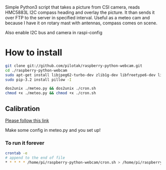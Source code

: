 Simple Python3 script that takes a picture from CSI camera, reads HMC5883L I2C compass heading and overlay the picture. It than sends it over FTP to the server in specified interval. Useful as a meteo cam and because I have it on rotary mast with antennas, compass comes on scene.

Also enable I2C bus and camera in raspi-config

# How to install
```sh
git clone git://github.com/pilotak/raspberry-python-webcam.git
cd ./raspberry-python-webcam
sudo apt-get install libjpeg62-turbo-dev zlib1g-dev libfreetype6-dev liblcms1-dev libjpeg-dev python3-picamera dos2unix
sudo pip-3.2 install pillow -I

dos2unix ./meteo.py && dos2unix ./cron.sh
chmod +x ./meteo.py && chmod +x ./cron.sh
```

## Calibration
[Please follow this link](http://blog.bitify.co.uk/2013/11/connecting-and-calibrating-hmc5883l.html)

Make some config in meteo.py and you set up!

### To run it forever
```sh
crontab -e
# append to the end of file
* * * * * /home/pi/raspberry-python-webcam/cron.sh > /home/pi/raspberry-python-webcam/.log 2>&1
```
